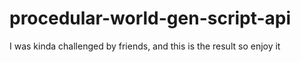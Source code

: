 # procedular-world-gen-script-api
I was kinda challenged by friends, and this is the result so enjoy it
